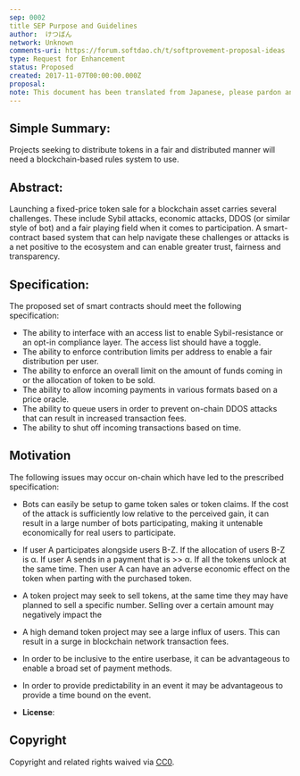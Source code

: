 ```yaml
---
sep: 0002
title SEP Purpose and Guidelines
author:  けつばん
network: Unknown
comments-uri: https://forum.softdao.ch/t/softprovement-proposal-ideas
type: Request for Enhancement
status: Proposed
created: 2017-11-07T00:00:00.000Z
proposal: 
note: This document has been translated from Japanese, please pardon any typos or grammatical errors.
---
```


## Simple Summary:

Projects seeking to distribute tokens in a fair and distributed manner will need a blockchain-based rules system to use.

## Abstract:

Launching a fixed-price token sale for a blockchain asset carries several challenges. These include Sybil attacks, economic attacks, DDOS (or similar style of bot) and a fair playing field when it comes to participation. A smart-contract based system that can help navigate these challenges or attacks is a net positive to the ecosystem and can enable greater trust, fairness and transparency.

## Specification:

The proposed set of smart contracts should meet the following specification:
* The ability to interface with an access list to enable Sybil-resistance or an opt-in compliance layer. The access list should have a toggle.
* The ability to enforce contribution limits per address to enable a fair distribution per user.
* The ability to enforce an overall limit on the amount of funds coming in or the allocation of token to be sold.
* The ability to allow incoming payments in various formats based on a price oracle.
* The ability to queue users in order to prevent on-chain DDOS attacks that can result in increased transaction fees.
* The ability to shut off incoming transactions based on time.

## Motivation

The following issues may occur on-chain which have led to the prescribed specification:
* Bots can easily be setup to game token sales or token claims. If the cost of the attack is sufficiently low relative to the perceived gain, it can result in a large number of bots participating, making it untenable economically for real users to participate.
* If user A participates alongside users B-Z. If the allocation of users B-Z is α. If user A sends in a payment that is >> α. If all the tokens unlock at the same time. Then user A can have an adverse economic effect on the token when parting with the purchased token.
* A token project may seek to sell tokens, at the same time they may have planned to sell a specific number. Selling over a certain amount may negatively impact the  
* A high demand token project may see a large influx of users. This can result in a surge in blockchain network transaction fees. 
* In order to be inclusive to the entire userbase, it can be advantageous to enable a broad set of payment methods.
* In order to provide predictability in an event it may be advantageous to provide a time bound on the event.


* **License**: <INSERT> 


## Copyright

Copyright and related rights waived via [CC0](https://creativecommons.org/publicdomain/zero/1.0/).
